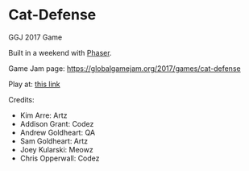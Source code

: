 # Cat-Defense
GGJ 2017 Game

Built in a weekend with [Phaser](https://phaser.io/).

Game Jam page: https://globalgamejam.org/2017/games/cat-defense

Play at: [this link](https://addison-grant.github.io/Cat-Defense/)

Credits: 

- Kim Arre: Artz
- Addison Grant: Codez
- Andrew Goldheart: QA
- Sam Goldheart: Artz
- Joey Kularski: Meowz
- Chris Opperwall: Codez


